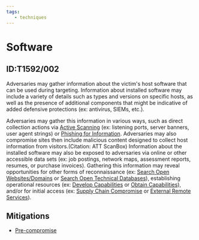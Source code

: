 ```yaml
---
tags:
   - techniques
---
```

# Software
## ID:T1592/002
Adversaries may gather information about the victim's host software that can be used during targeting. Information about installed software may include a variety of details such as types and versions on specific hosts, as well as the presence of additional components that might be indicative of added defensive protections (ex: antivirus, SIEMs, etc.).

Adversaries may gather this information in various ways, such as direct collection actions via [Active Scanning](techniques/T1595) (ex: listening ports, server banners, user agent strings) or [Phishing for Information](techniques/T1598). Adversaries may also compromise sites then include malicious content designed to collect host information from visitors.(Citation: ATT ScanBox) Information about the installed software may also be exposed to adversaries via online or other accessible data sets (ex: job postings, network maps, assessment reports, resumes, or purchase invoices). Gathering this information may reveal opportunities for other forms of reconnaissance (ex: [Search Open Websites/Domains](techniques/T1593) or [Search Open Technical Databases](techniques/T1596)), establishing operational resources (ex: [Develop Capabilities](techniques/T1587) or [Obtain Capabilities](techniques/T1588)), and/or for initial access (ex: [Supply Chain Compromise](techniques/T1195) or [External Remote Services](techniques/T1133)).
## Mitigations
* [Pre-compromise](mitigations/M1056)
